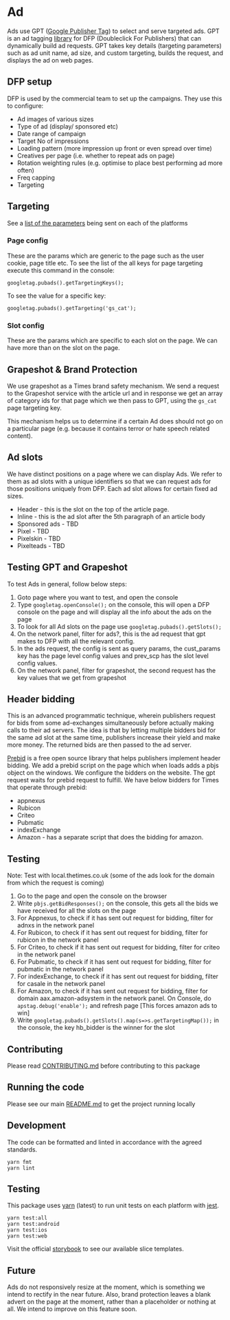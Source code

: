# Ad

Ads use GPT
([Google Publisher Tag](https://developers.google.com/doubleclick-gpt/)) to
select and serve targeted ads. GPT is an ad tagging
[library](https://developers.google.com/doubleclick-gpt/reference) for DFP
(Doubleclick For Publishers) that can dynamically build ad requests. GPT takes
key details (targeting parameters) such as ad unit name, ad size, and custom
targeting, builds the request, and displays the ad on web pages.

## DFP setup

DFP is used by the commercial team to set up the campaigns. They use this to
configure:

* Ad images of various sizes
* Type of ad (display/ sponsored etc)
* Date range of campaign
* Target No of impressions
* Loading pattern (more impression up front or even spread over time)
* Creatives per page (i.e. whether to repeat ads on page)
* Rotation weighting rules (e.g. optimise to place best performing ad more
  often)
* Freq capping
* Targeting

## Targeting

See a
[list of the parameters](https://docs.google.com/spreadsheets/d/1Fc4dft7q-2SCSM0PV_Xu7lPm82txGUo2SW4dX4B_MkE/edit#gid=2120327720)
being sent on each of the platforms

### Page config

These are the params which are generic to the page such as the user cookie, page
title etc. To see the list of the all keys for page targeting execute this
command in the console:

```
googletag.pubads().getTargetingKeys();
```

To see the value for a specific key:

```
googletag.pubads().getTargeting('gs_cat');
```

### Slot config

These are the params which are specific to each slot on the page. We can have
more than on the slot on the page.

## Grapeshot & Brand Protection

We use grapeshot as a Times brand safety mechanism. We send a request to the
Grapeshot service with the article url and in response we get an array of
category ids for that page which we then pass to GPT, using the `gs_cat` page
targeting key.

This mechanism helps us to determine if a certain Ad does should not go on a
particular page (e.g. because it contains terror or hate speech related
content).

## Ad slots

We have distinct positions on a page where we can display Ads. We refer to them
as ad slots with a unique identifiers so that we can request ads for those
positions uniquely from DFP. Each ad slot allows for certain fixed ad sizes.

* Header - this is the slot on the top of the article page.
* Inline - this is the ad slot after the 5th paragraph of an article body
* Sponsored ads - TBD
* Pixel - TBD
* Pixelskin - TBD
* Pixelteads - TBD

## Testing GPT and Grapeshot

To test Ads in general, follow below steps:

1. Goto page where you want to test, and open the console
2. Type `googletag.openConsole();` on the console, this will open a DFP console
   on the page and will display all the info about the ads on the page
3. To look for all Ad slots on the page use `googletag.pubads().getSlots();`
4. On the network panel, filter for ads?, this is the ad request that gpt makes
   to DFP with all the relevant config.
5. In the ads request, the config is sent as query params, the cust_params key
   has the page level config values and prev_scp has the slot level config
   values.
6. On the network panel, filter for grapeshot, the second request has the key
   values that we get from grapeshot

## Header bidding

This is an advanced programmatic technique, wherein publishers request for bids
from some ad-exchanges simultaneously before actually making calls to their ad
servers. The idea is that by letting multiple bidders bid for the same ad slot
at the same time, publishers increase their yield and make more money. The
returned bids are then passed to the ad server.

[Prebid](http://prebid.org/) is a free open source library that helps publishers
implement header bidding. We add a prebid script on the page which when loads
adds a pbjs object on the windows. We configure the bidders on the website. The
gpt request waits for prebid request to fulfill. We have below bidders for Times
that operate through prebid:

* appnexus
* Rubicon
* Criteo
* Pubmatic
* indexExchange
* Amazon - has a separate script that does the bidding for amazon.

## Testing

Note: Test with local.thetimes.co.uk (some of the ads look for the domain from
which the request is coming)

1. Go to the page and open the console on the browser
2. Write `pbjs.getBidResponses();` on the console, this gets all the bids we
   have received for all the slots on the page
3. For Appnexus, to check if it has sent out request for bidding, filter for
   adnxs in the network panel
4. For Rubicon, to check if it has sent out request for bidding, filter for
   rubicon in the network panel
5. For Criteo, to check if it has sent out request for bidding, filter for
   criteo in the network panel
6. For Pubmatic, to check if it has sent out request for bidding, filter for
   pubmatic in the network panel
7. For indexExchange, to check if it has sent out request for bidding, filter
   for casale in the network panel
8. For Amazon, to check if it has sent out request for bidding, filter for
   domain aax.amazon-adsystem in the network panel. On Console, do
   `apstag.debug('enable');` and refresh page [This forces amazon ads to win]
9. Write `googletag.pubads().getSlots().map(s=>s.getTargetingMap());` in the
   console, the key hb_bidder is the winner for the slot

## Contributing

Please read [CONTRIBUTING.md](./CONTRIBUTING.md) before contributing to this
package

## Running the code

Please see our main [README.md](../README.md) to get the project running locally

## Development

The code can be formatted and linted in accordance with the agreed standards.

```
yarn fmt
yarn lint
```

## Testing

This package uses [yarn](https://yarnpkg.com) (latest) to run unit tests on each
platform with [jest](https://facebook.github.io/jest/).

```
yarn test:all
yarn test:android
yarn test:ios
yarn test:web
```

Visit the official
[storybook](http://components.thetimes.co.uk/?selectedKind=Primitives%2FSlice&selectedStory=Default%20template%20with%20one%20item&full=0&addons=1&stories=1&panelRight=0&addonPanel=storybooks%2Fstorybook-addon-knobs)
to see our available slice templates.

## Future

Ads do not responsively resize at the moment, which is something we intend to
rectify in the near future. Also, brand protection leaves a blank advert on the
page at the moment, rather than a placeholder or nothing at all. We intend to
improve on this feature soon.
